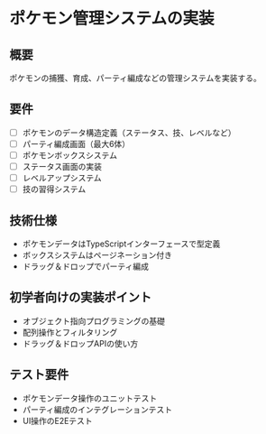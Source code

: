 # ポケモン管理システムの実装

## 概要

ポケモンの捕獲、育成、パーティ編成などの管理システムを実装する。

## 要件

- [ ] ポケモンのデータ構造定義（ステータス、技、レベルなど）
- [ ] パーティ編成画面（最大6体）
- [ ] ポケモンボックスシステム
- [ ] ステータス画面の実装
- [ ] レベルアップシステム
- [ ] 技の習得システム

## 技術仕様

- ポケモンデータはTypeScriptインターフェースで型定義
- ボックスシステムはページネーション付き
- ドラッグ＆ドロップでパーティ編成

## 初学者向けの実装ポイント

- オブジェクト指向プログラミングの基礎
- 配列操作とフィルタリング
- ドラッグ＆ドロップAPIの使い方

## テスト要件

- ポケモンデータ操作のユニットテスト
- パーティ編成のインテグレーションテスト
- UI操作のE2Eテスト
